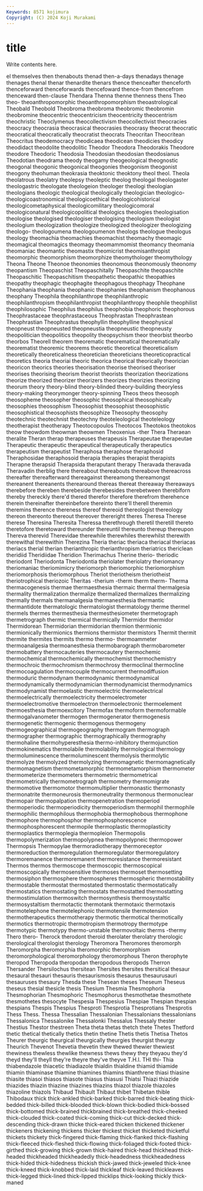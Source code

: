```yaml
---
Keywords: 8571 kojimura
Copyright: (C) 2024 Koji Murakami
---
```


# title

Write contents here.



el
themselves then thenabouts thenad then-a-days thenadays thenage thenages thenal thenar
thenardite thenars thence thenceafter thenceforth thenceforward thenceforwards thencefoward thence-from thencefrom
thenceward then-clause Thendara Thenna thenne thenness thens Theo theo- theoanthropomorphic
theoanthropomorphism theoastrological Theobald Theobold Theobroma theobroma theobromic theobromin theobromine theocentric
theocentricism theocentricity theocentrism theochristic Theoclymenus theocollectivism theocollectivist theocracies theocracy theocrasia
theocrasical theocrasies theocrasy theocrat theocratic theocratical theocratically theocratist theocrats Theocritan
Theocritean Theocritus theodemocracy theodicaea theodicean theodicies theodicy theodidact theodolite theodolitic
Theodor Theodora Theodorakis Theodore theodore Theodoric Theodosia Theodosian theodosian theodosianus
Theodotian theodrama theody theogamy theogeological theognostic theogonal theogonic theogonical theogonies
theogonism theogonist theogony theohuman theokrasia theoktonic theoktony theol theol. Theola
theolatrous theolatry theolepsy theoleptic theolog theologal theologaster theologastric theologate theologeion
theologer theologi theologian theologians theologic theological theologically theologician theologico- theologicoastronomical
theologicoethical theologicohistorical theologicometaphysical theologicomilitary theologicomoral theologiconatural theologicopolitical theologics theologies theologisation
theologise theologised theologiser theologising theologism theologist theologium theologization theologize theologized
theologizer theologizing theologo- theologoumena theologoumenon theologs theologue theologus theology theomachia
theomachies theomachist theomachy theomagic theomagical theomagics theomagy theomammomist theomancy theomania
theomaniac theomantic theomastix theomicrist theomisanthropist theomorphic theomorphism theomorphize theomythologer theomythology
Theona Theone Theonoe theonomies theonomous theonomously theonomy theopantism Theopaschist Theopaschitally
Theopaschite theopaschite Theopaschitic Theopaschitism theopathetic theopathic theopathies theopathy theophagic theophagite
theophagous theophagy Theophane Theophania theophania theophanic theophanies theophanism theophanous theophany
Theophila theophilanthrope theophilanthropic theophilanthropism theophilanthropist theophilanthropy theophile theophilist theophilosophic Theophilus
theophilus theophobia theophoric theophorous Theophrastaceae theophrastaceous Theophrastan Theophrastean Theophrastian Theophrastus
theophyllin theophylline theophysical theopneust theopneusted theopneustia theopneustic theopneusty theopolitician theopolitics
theopolity theopsychism theor theorbist theorbo theorbos Theorell theorem theorematic theorematical
theorematically theorematist theoremic theorems theoretic theoretical theoreticalism theoretically theoreticalness theoretician
theoreticians theoreticopractical theoretics theoria theoriai theoric theorica theorical theorically theorician
theoricon theorics theories theorisation theorise theorised theoriser theorises theorising theorism
theorist theorists theorization theorizations theorize theorized theorizer theorizers theorizes theorizies
theorizing theorum theory theory-blind theory-blinded theory-building theoryless theory-making theorymonger theory-spinning
Theos theos theosoph theosopheme theosopher theosophic theosophical theosophically theosophies theosophism
Theosophist theosophist theosophistic theosophistical theosophists theosophize Theosophy theosophy theotechnic theotechnist
theotechny theoteleological theoteleology theotherapist theotherapy Theotocopoulos Theotocos Theotokos theotokos theow
theowdom theowman theowmen Theoxenius -ther Thera Theraean theralite Theran therap
therapeuses therapeusis Therapeutae therapeutae Therapeutic therapeutic therapeutical therapeutically therapeutics therapeutism
therapeutist Theraphosa theraphose theraphosid Theraphosidae theraphosoid therapia therapies therapist therapists
Therapne therapsid Therapsida theraputant therapy Theravada theravada Theravadin therblig there
thereabout thereabouts thereabove thereacross thereafter thereafterward thereagainst thereamong thereamongst thereanent
thereanents therearound thereas thereat thereaway thereaways therebefore thereben therebeside therebesides
therebetween therebiforn thereby thereckly there'd thered therefor therefore therefrom therehence
therein thereinafter thereinbefore thereinto there'll therell theremin theremins therence thereness
thereof thereoid thereologist thereology thereon thereonto thereout thereover thereright theres
Theresa Therese therese Theresina Theresita Theressa therethrough theretil theretill thereto
theretofore theretoward thereunder thereuntil thereunto thereup thereupon Thereva therevid Therevidae
therewhile therewhiles therewhilst therewith therewithal therewithin Therezina Theria theriac theriaca
theriacal theriacas theriacs therial therian therianthropic therianthropism theriatrics thericlean theridiid
Theridiidae Theridion Therimachus Therine therio- theriodic theriodont Theriodonta Theriodontia theriolater
theriolatry theriomancy theriomaniac theriomimicry theriomorph theriomorphic theriomorphism theriomorphosis theriomorphous Theriot
theriotheism theriotheist theriotrophical theriozoic Theritas -therium -therm therm therm- Therma
thermacogenesis thermae thermaesthesia thermaic thermal thermalgesia thermality thermalization thermalize thermalized
thermalizes thermalizing thermally thermals thermanalgesia thermanesthesia thermantic thermantidote thermatologic thermatologist
thermatology therme thermel thermels thermes thermesthesia thermesthesiometer thermetograph thermetrograph thermic
thermical thermically Thermidor thermidor Thermidorean Thermidorian thermidorian thermion thermionic thermionically
thermionics thermions thermistor thermistors Thermit thermit thermite thermites thermits thermo
thermo- thermoammeter thermoanalgesia thermoanesthesia thermobarograph thermobarometer thermobattery thermocauteries thermocautery thermochemic
thermochemical thermochemically thermochemist thermochemistry thermochroic thermochromism thermochrosy thermoclinal thermocline thermocoagulation
thermocouple thermocurrent thermodiffusion thermoduric thermodynam thermodynamic thermodynamical thermodynamically thermodynamician thermodynamicist
thermodynamics thermodynamist thermoelastic thermoelectric thermoelectrical thermoelectrically thermoelectricity thermoelectrometer thermoelectromotive thermoelectron
thermoelectronic thermoelement thermoesthesia thermoexcitory Thermofax thermoform thermoformable thermogalvanometer thermogen thermogenerator
thermogenesis thermogenetic thermogenic thermogenous thermogeny thermogeographical thermogeography thermogram thermograph thermographer
thermographic thermographically thermography thermohaline thermohyperesthesia thermo-inhibitory thermojunction thermokinematics thermolabile thermolability
thermological thermology thermoluminescence thermoluminescent thermolysis thermolytic thermolyze thermolyzed thermolyzing thermomagnetic
thermomagnetically thermomagnetism thermometamorphic thermometamorphism thermometer thermometerize thermometers thermometric thermometrical thermometrically
thermometrograph thermometry thermomigrate thermomotive thermomotor thermomultiplier thermonastic thermonasty thermonatrite thermoneurosis
thermoneutrality thermonous thermonuclear thermopair thermopalpation thermopenetration thermoperiod thermoperiodic thermoperiodicity thermoperiodism
thermophil thermophile thermophilic thermophilous thermophobia thermophobous thermophone thermophore thermophosphor thermophosphorescence
thermophosphorescent thermopile thermoplastic thermoplasticity thermoplastics thermoplegia thermopleion Thermopolis thermopolymerization thermopolypnea
thermopolypneic thermopower Thermopsis Thermopylae thermoradiotherapy thermoreceptor thermoreduction thermoregulation thermoregulator thermoregulatory
thermoremanence thermoremanent thermoresistance thermoresistant Thermos thermos thermoscope thermoscopic thermoscopical thermoscopically
thermosensitive thermoses thermoset thermosetting thermosiphon thermosphere thermospheres thermospheric thermostability thermostable
thermostat thermostated thermostatic thermostatically thermostatics thermostating thermostats thermostatted thermostatting thermostimulation
thermoswitch thermosynthesis thermosystaltic thermosystaltism thermotactic thermotank thermotaxic thermotaxis thermotelephone thermotelephonic
thermotensile thermotension thermotherapeutics thermotherapy thermotic thermotical thermotically thermotics thermotropic thermotropism
thermotropy thermotype thermotypic thermotypy thermo-unstable thermovoltaic therms -thermy Thero thero-
Therock therodont theroid therolater therolatry therologic therological therologist therology Theromora
Theromores theromorph Theromorpha theromorphia theromorphic theromorphism theromorphological theromorphology theromorphous Theron
therophyte theropod Theropoda theropodan theropodous theropods Therron Thersander Thersilochus thersitean
Thersites thersites thersitical thesaur thesaural thesauri thesauris thesaurismosis thesaurus thesaurusauri
thesauruses thesaury Thesda these Thesean theses Theseum Theseus theseus thesial
thesicle thesis Thesium Thesmia Thesmophoria Thesmophorian Thesmophoric Thesmophorus thesmothetae thesmothete
thesmothetes thesocyte Thespesia Thespesius Thespiae Thespian thespian thespians Thespis Thespius
Thesproti Thesprotia Thesprotians Thesprotis Thess Thess. Thessa Thessalian Thessalonian Thessalonians
thessalonians Thessalonica Thessalonike Thessalonki Thessalus Thessaly thester Thestius Thestor thestreen
Theta theta thetas thetch thete Thetes Thetford thetic thetical thetically
thetics thetin thetine Thetis thetis Thetisa Thetos Theurer theurgic theurgical
theurgically theurgies theurgist theurgy Theurich Thevenot Thevetia thevetin thew thewed
thewier thewiest thewiness thewless thewlike thewness thews thewy they theyaou
they'd theyd they'll theyll they're theyre they've theyve T.H.I. THI
thi- Thia thiabendazole thiacetic thiadiazole thialdin thialdine thiamid thiamide thiamin
thiaminase thiamine thiamines thiamins thianthrene thiasi thiasine thiasite thiasoi thiasos
thiasote thiasus thiasusi Thiatsi Thiazi thiazide thiazides thiazin thiazine thiazines
thiazins thiazol thiazole thiazoles thiazoline thiazols Thibaud Thibault Thibaut thibet
Thibetan thible Thibodaux thick thick-ankled thick-barked thick-barred thick-beating thick-bedded thick-billed
thick-blooded thick-blown thick-bodied thick-bossed thick-bottomed thick-brained thickbrained thick-breathed thick-cheeked thick-clouded
thick-coated thick-coming thick-cut thick-decked thick-descending thick-drawn thicke thick-eared thicken thickened
thickener thickeners thickening thickens thicker thickest thicket thicketed thicketful thickets
thickety thick-fingered thick-flaming thick-flanked thick-flashing thick-fleeced thick-fleshed thick-flowing thick-foliaged thick-footed
thick-girthed thick-growing thick-grown thick-haired thick-head thickhead thick-headed thickheaded thickheadedly thick-headedness
thickheadedness thick-hided thick-hidedness thickish thick-jawed thick-jeweled thick-knee thick-kneed thick-knobbed thick-laid
thickleaf thick-leaved thickleaves thick-legged thick-lined thick-lipped thicklips thick-looking thickly thick-maned
